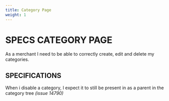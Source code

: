 ```yaml
---
title: Category Page
weight: 1
---
```

# SPECS CATEGORY PAGE

As a merchant I need to be able to correctly create, edit and delete my categories.

## SPECIFICATIONS

When i disable a category, I expect it to still be present in as a parent in the category tree _\(issue 14790\)_

